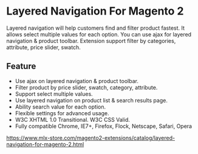 # Layered Navigation For Magento 2

Layered navigation will help customers find and filter product fastest. It allows select multiple values for each option. You can use ajax for layered navigation & product toolbar. Extension support filter by categories, attribute, price slider, swatch.

## Feature


- Use ajax on layered navigation & product toolbar.
- Filter product by price slider, swatch, category, attribute.
- Support select multiple values.
- Use layered navigation on product list & search results page.
- Ability search value for each option.
- Flexible settings for advanced usage.
- W3C XHTML 1.0 Transitional. W3C CSS Valid.
- Fully compatible Chrome, IE7+, Firefox, Flock, Netscape, Safari, Opera


https://www.mlx-store.com/magento2-extensions/catalog/layered-navigation-for-magento-2.html
